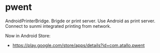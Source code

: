 # pwent
AndroidPrinterBridge. Brigde or print server. Use Android as print server. Connect to sunmi integrated printing from network.

Now in Android Store:

* https://play.google.com/store/apps/details?id=com.atallo.pwent

